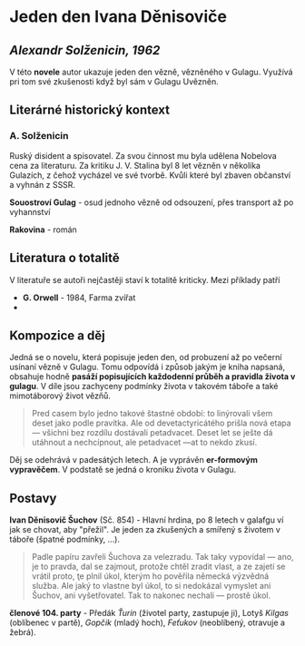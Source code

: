 # Jeden den Ivana Děnisoviče

## _Alexandr Solženicin, 1962_ 

V této **novele** autor ukazuje jeden den vězně, vězněného v Gulagu. Využívá pri tom své zkušenosti když byl sám v Gulagu Uvězněn.

## Literárné historický kontext

### A. Solženicin
Ruský disident a spisovatel. Za svou činnost mu byla udělena Nobelova cena za literaturu. 
Za kritiku J. V. Stalina byl 8 let vězněn v několika Gulazích, z čehož vycházel ve své tvorbě. Kvůli které byl zbaven občanství a vyhnán z SSSR.

__Souostroví Gulag__ - osud jednoho vězně od odsouzení, přes transport až po vyhannství

__Rakovina__ - román

## Literatura o totalitě

V literatuře se autoři nejčastěji staví k totalitě kriticky. Mezi příklady patří 
* __G. Orwell__ - 1984, Farma zvířat
*

## Kompozice a děj

Jedná se o novelu, která popisuje jeden den, od probuzení až po večerní usínaní vězně v Gulagu. Tomu odpovídá i způsob jakým je kniha napsaná, obsahuje hodně __pasáží popisujících každodenní průběh a pravidla života v gulagu__. V díle jsou zachyceny podmínky života v takovém táboře a také mimotáborový život vězňů.
>  Pred casem bylo jedno takové štastné období: to linýrovali všem deset jako podle pravítka. Ale od devetactyricátého prišla nová etapa — všichni bez rozdílu dostávali petadvacet. Deset let se ješte dá utáhnout a nechcípnout, ale petadvacet —at to nekdo zkusí. 

Děj se odehrává v padesátých letech. A je vyprávěn __er-formovým vypravěčem__. V podstatě se jedná o kroniku života v Gulagu.

## Postavy

__Ivan Děnisovič Šuchov__ (Sč. 854) - Hlavní hrdina, po 8 letech v galafgu ví jak se chovat, aby "přežil". Je jeden za zkušených a smířený s životem v táboře (špatné podmínky, ...).

>Padle papíru zavřeli Šuchova za velezradu. Tak taky vypovídal — ano, je to pravda, dal se zajmout, protože chtěl zradit vlast, a ze zajetí se vrátil proto, ţe plnil úkol, kterým ho pověřila německá výzvědná služba. Ale jaký to vlastne byl úkol, to si nedokázal vymyslet ani Šuchov, ani vyšetřovatel. Tak to nakonec nechali — prostě úkol. 

__členové 104. party__ - Předák _Ťurin_ (životel party, zastupuje ji), Lotyš _Kilgas_ (oblíbenec v partě), _Gopčik_ (mladý hoch), _Feťukov_ (neoblíbený, otravuje a žebrá).
